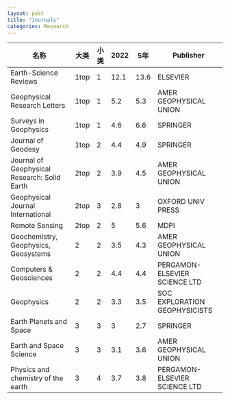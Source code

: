 ```yaml
---
layout: post
title: "Journals"
categories: Research
---
```


| 名称 | 大类 | 小类 | 2022 | 5年 | Publisher |
| --- | --- | --- | --- | --- | --- |
| Earth-Science Reviews | 1top | 1 | 12.1 | 13.6 | ELSEVIER |
| Geophysical Research Letters | 1top | 1 | 5.2 | 5.3 | AMER GEOPHYSICAL UNION |
| Surveys in Geophysics | 1top | 1 | 4.6 | 6.6 | SPRINGER |
| Journal of Geodesy | 1top | 2 | 4.4 | 4.9 | SPRINGER |
| Journal of Geophysical Research: Solid Earth | 2top | 2 | 3.9 | 4.5 | AMER GEOPHYSICAL UNION |
| Geophysical Journal International | 2top | 3 | 2.8 | 3 | OXFORD UNIV PRESS |
| Remote Sensing | 2top | 2 | 5 | 5.6 | MDPI |
| Geochemistry, Geophysics, Geosystems | 2 | 2 | 3.5 | 4.3 | AMER GEOPHYSICAL UNION |
| Computers & Geosciences | 2 | 2 | 4.4 | 4.4 | PERGAMON-ELSEVIER SCIENCE LTD |
| Geophysics | 2 | 2 | 3.3 | 3.5 | SOC EXPLORATION GEOPHYSICISTS |
| Earth Planets and Space | 3 | 3 | 3 | 2.7 | SPRINGER |
| Earth and Space Science | 3 | 3 | 3.1 | 3.6 | AMER GEOPHYSICAL UNION |
| Physics and chemistry of the earth | 3 | 4 | 3.7 | 3.8 | PERGAMON-ELSEVIER SCIENCE LTD |




